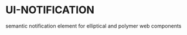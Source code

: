 UI-NOTIFICATION
===========================

semantic notification element for elliptical and polymer web components
